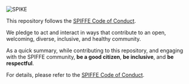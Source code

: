 ![SPIKE](assets/spike-banner-lg.png)

This repository follows the [SPIFFE Code of Conduct][coc].

We pledge to act and interact in ways that contribute to an open, welcoming,
diverse, inclusive, and healthy community.

[coc]: https://github.com/spiffe/spiffe/blob/main/CODE-OF-CONDUCT.md

As a quick summary, while contributing to this repository, and engaging with
the SPIFFE community, **be a good citizen**, **be inclusive**, and
**be respectful**.

For details, please refer to the [SPIFFE Code of Conduct][coc].